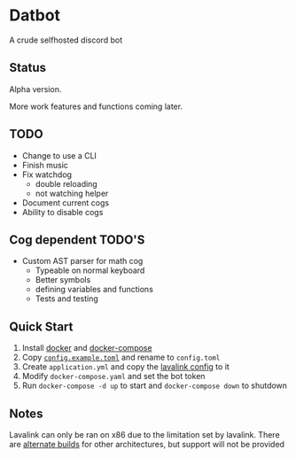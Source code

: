 # Datbot

A crude selfhosted discord bot

## Status

Alpha version.

More work features and functions coming later.

## TODO

- Change to use a CLI
- Finish music
- Fix watchdog
    - double reloading
    - not watching helper
- Document current cogs
- Ability to disable cogs

## Cog dependent TODO'S

- Custom AST parser for math cog
    - Typeable on normal keyboard
    - Better symbols
    - defining variables and functions
    - Tests and testing

## Quick Start

1. Install [docker](https://docs.docker.com/get-docker/) and [docker-compose](https://docs.docker.com/compose/install/)
1. Copy [`config.example.toml`](config.example.toml) and rename to `config.toml`
1. Create `application.yml` and copy the [lavalink config](https://github.com/freyacodes/Lavalink/blob/master/LavalinkServer/application.yml.example) to it
1. Modify `docker-compose.yaml` and set the bot token
1. Run `docker-compose -d up` to start and `docker-compose down` to shutdown

## Notes

Lavalink can only be ran on x86 due to the limitation set by lavalink. There are [alternate builds](https://github.com/Cog-Creators/Lavalink-Jars/releases) for other architectures, but support will not be provided
